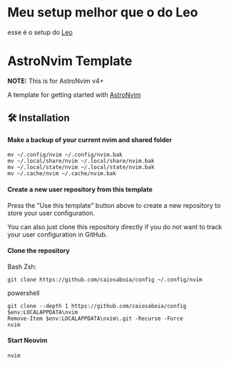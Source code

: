 # Meu setup melhor que o do Leo

esse é o setup do [Leo](https://github.com/levonhart/config)

# AstroNvim Template

**NOTE:** This is for AstroNvim v4+

A template for getting started with [AstroNvim](https://github.com/AstroNvim/AstroNvim)

## 🛠️ Installation

#### Make a backup of your current nvim and shared folder

```shell
mv ~/.config/nvim ~/.config/nvim.bak
mv ~/.local/share/nvim ~/.local/share/nvim.bak
mv ~/.local/state/nvim ~/.local/state/nvim.bak
mv ~/.cache/nvim ~/.cache/nvim.bak
```

#### Create a new user repository from this template

Press the "Use this template" button above to create a new repository to store your user configuration.

You can also just clone this repository directly if you do not want to track your user configuration in GitHub.

#### Clone the repository

Bash Zsh:

```shell
git clone https://github.com/caiosaboia/config ~/.config/nvim
```

powershell

```shell
git clone --depth 1 https://github.com/caiosaboia/config $env:LOCALAPPDATA\nvim
Remove-Item $env:LOCALAPPDATA\nvim\.git -Recurse -Force
nvim
```

#### Start Neovim

```shell
nvim
```
